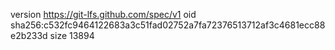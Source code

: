 version https://git-lfs.github.com/spec/v1
oid sha256:c532fc9464122683a3c51fad02752a7fa72376513712af3c4681ecc88e2b233d
size 13894
